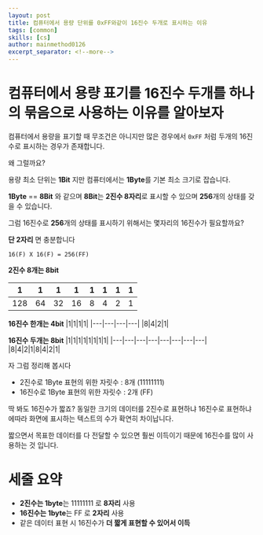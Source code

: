 ```yaml
---
layout: post
title: 컴퓨터에서 용량 단위를 0xFF와같이 16진수 두개로 표시하는 이유
tags: [common]
skills: [cs]
author: mainmethod0126
excerpt_separator: <!--more-->
---
```


# 컴퓨터에서 용량 표기를 16진수 두개를 하나의 묶음으로 사용하는 이유를 알아보자

<!--more-->

컴퓨터에서 용량을 표기할 때 무조건은 아니지만 많은 경우에서
`0xFF` 처럼 두개의 16진수로 표시하는 경우가 존재합니다.

왜 그럴까요?

용량 최소 단위는 **1Bit** 지만 컴퓨터에서는 **1Byte**를 기본 최소 크기로 잡습니다.

**1Byte** == **8Bit** 와 같으며 **8Bit**는 **2진수 8자리**로 표시할 수 있으며 **256**개의 상태를 갖을 수 있습니다.

그럼 16진수로 **256**개의 상태를 표시하기 위해서는 몇자리의 16진수가 필요할까요?

**단 2자리** 면 충분합니다

`16(F) X 16(F) = 256(FF)`


**2진수 8개는 8bit**

|1|1|1|1|1|1|1|1|
|---|---|---|---|---|---|---|---|
|128|64|32|16|8|4|2|1|


**16진수 한개는 4bit**
|1|1|1|1|
|---|---|---|---|
|8|4|2|1|

**16진수 두개는 8bit**
|1|1|1|1|1|1|1|1|
|---|---|---|---|---|---|---|---|
|8|4|2|1|8|4|2|1|

자 그럼 정리해 봅시다

- 2진수로 1Byte 표현의 위한 자릿수 : 8개 (11111111)
- 16진수로 1Byte 표현의 위한 자릿수 : 2개 (FF)

딱 봐도 16진수가 짧죠?
동일한 크기의 데이터를 2진수로 표현하냐 16진수로 표현하냐에따라 화면에 표시하는 텍스트의 수가 확연히 차이납니다.

짧으면서 목표한 데이터를 다 전달할 수 있으면 훨씬 이득이기 때문에 16진수를 많이 사용하는 것 입니다.

# 세줄 요약

- **2진수는 1byte**는 11111111 로 **8자리** 사용
- **16진수는 1byte**는 FF 로 **2자리** 사용
- 같은 데이터 표현 시 16진수가 **더 짧게 표현할 수 있어서 이득**

